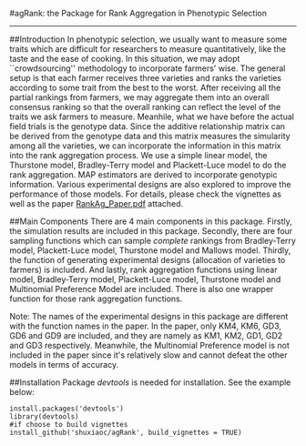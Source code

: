 #agRank: the Package for Rank Aggregation in Phenotypic Selection

------

##Introduction
In phenotypic selection, we usually want to measure some traits which are difficult for researchers to measure quantitatively, like the taste and the ease of cooking. In this situation, we may adopt ``crowdsourcing'' methodology to incorporate farmers' wise. The general setup is that each farmer receives three varieties and ranks the varieties according to some trait from the best to the worst. After receiving all the partial rankings from farmers, we may aggregate them into an overall consensus ranking so that the overall ranking can reflect the level of the traits we ask farmers to measure. Meanhile, what we have before the actual field trials is the genotype data. Since the additive relationship matrix can be derived from the genotype data and this matrix measures the simularity among all the varieties, we can incorporate the information in this matrix into the rank aggregation process. We use a simple linear model, the Thurstone model, Bradley-Terry model and Plackett-Luce model to do the rank aggregation. MAP estimators are derived to incorporate genotypic information. Various experimental designs are also explored to improve the performance of those models. For details, please check the vignettes as well as the paper [RankAg_Paper.pdf](https://github.com/shuxiaoc/agRank/blob/master/RankAg_Paper.pdf) attached.

##Main Components
There are 4 main components in this package. Firstly, the simulation results are included in this package. Secondly, there are four sampling functions which can sample *complete* rankings from Bradley-Terry model, Plackett-Luce model, Thurstone model and Mallows model. Thirdly, the function of generating experimental designs (allocation of varieties to farmers) is included. And lastly, rank aggregation functions using linear model, Bradley-Terry model, Plackett-Luce model, Thurstone model and Multinomial Preference Model are included. There is also one wrapper function for those rank aggregation functions. 

Note: The names of the experimental designs in this package are different with the function names in the paper. In the paper, only KM4, KM6, GD3, GD6 and GD9 are included, and they are namely as KM1, KM2, GD1, GD2 and GD3 respectively. Meanwhile, the Multinomial Preference model is not included in the paper since it's relatively slow and cannot defeat the other models in terms of accuracy.

##Installation
Package *devtools* is needed for installation. See the example below:
```{r}
install.packages('devtools')
library(devtools)
#if choose to build vignettes
install_github('shuxiaoc/agRank', build_vignettes = TRUE)
```


